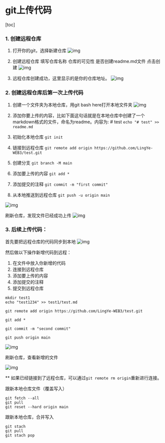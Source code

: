# git上传代码

[toc]

### 1. 创建远程仓库
1.  打开你的git，选择新建仓库
	![img](https://github.com/LingYe-WEB3/secure/blob/f456fa010c928145a516ed01b9bcf46e169285a7/git/image/Pasted%20image%2020230510111306.png)

2.  创建远程仓库 
	填写仓库名称
	仓库的可见性
	是否创建readme.md文件
	点击创建
	![img](https://github.com/LingYe-WEB3/secure/blob/eed589c47c8f8ad4978091db70824a1121a4a3e1/git/image/Pasted%20image%2020230510111548.png)

3. 远程仓库创建成功，这里显示的是你的仓库地址。
	![img](https://github.com/LingYe-WEB3/secure/blob/eed589c47c8f8ad4978091db70824a1121a4a3e1/git/image/Pasted%20image%2020230510111902.png)



### 2. 创建远程仓库后第一次上传代码

1.  创建一个文件夹为本地仓库，用git bash here打开本地文件夹
    ![img](https://github.com/LingYe-WEB3/secure/blob/6e36d74595bba3d395a168adf769df37aa307057/git/image/Pasted%20image%2020230510112212.png)

2.  添加你要上传的内容，比如下面这句话就是在本地仓库中创建了一个markdown格式的文件，命名为readme。内容为: # test
	`echo "# test" >> readme.md`
3.  初始化本地仓库
	`git init`
4. 链接到远程仓库
	`git remote add origin https://github.com/LingYe-WEB3/test.git`
5. 创建分支
	`git branch -M main`
1. 添加要上传的内容
	`git add *`
6. 添加提交的注释
	`git commit -m "first commit"`
7. 从本地推送到远程仓库
	`git push -u origin main`

 ![img](https://github.com/LingYe-WEB3/secure/blob/6e36d74595bba3d395a168adf769df37aa307057/git/image/Pasted%20image%2020230510135416.png)


刷新仓库，发现文件已经成功上传
![img](https://github.com/LingYe-WEB3/secure/blob/6e36d74595bba3d395a168adf769df37aa307057/git/image/Pasted%20image%2020230510135526.png)


### 3. 后续上传代码：

首先要把远程仓库的代码同步到本地
![img](https://github.com/LingYe-WEB3/secure/blob/6e36d74595bba3d395a168adf769df37aa307057/git/image/Pasted%20image%2020230510142610.png)

然后做以下操作新增代码到远程：
1. 在文件中放入你新增的代码
2. 连接到远程仓库
3. 添加要上传的内容
4. 添加提交的注释
5. 提交到远程仓库
```
mkdir test1
echo "test1234" >> test1/test.md

git remote add origin https://github.com/LingYe-WEB3/test.git

git add *

git commit -m "second commit"

git push origin main
```

![img](https://github.com/LingYe-WEB3/secure/blob/6e36d74595bba3d395a168adf769df37aa307057/git/image/Pasted%20image%2020230510140804.png)

刷新仓库，查看新增的文件

![img](https://github.com/LingYe-WEB3/secure/blob/6e36d74595bba3d395a168adf769df37aa307057/git/image/Pasted%20image%2020230510141028.png)

** 如果已经链接到了远程仓库，可以通过`git remote rm origin`重新进行连接。

跟新本地仓库文件（覆盖写入）
```
git fetch --all
git pull 
git reset --hard origin main
```

跟新本地仓库，合并写入
```
git stach
git pull
git stach pop
```
